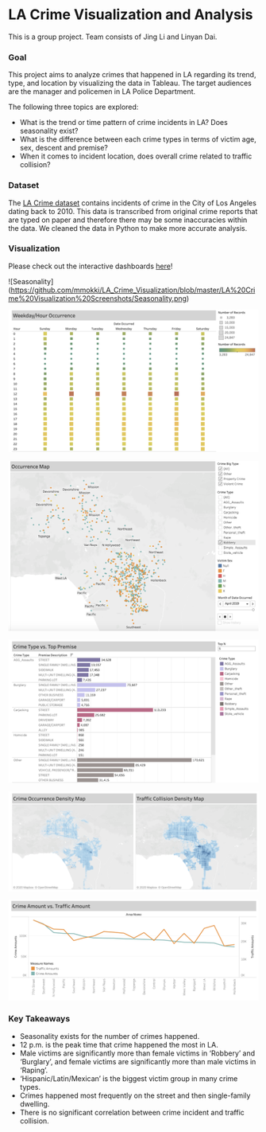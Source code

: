 # LA Crime Visualization and Analysis
This is a group project. Team consists of Jing Li and Linyan Dai.

### Goal
This project aims to analyze crimes that happened in LA regarding its trend, type, and location by visualizing the data in Tableau. The target audiences are the manager and policemen in LA Police Department.

The following three topics are explored:
- What is the trend or time pattern of crime incidents in LA? Does seasonality exist?
- What is the difference between each crime types in terms of victim age, sex, descent and premise?
- When it comes to incident location, does overall crime related to traffic collision?


### Dataset
The [LA Crime dataset](https://data.lacity.org/A-Safe-City/Crime-Data-from-2010-to-2019/63jg-8b9z) contains incidents of crime in the City of Los Angeles dating back to 2010. This data is transcribed from original crime reports that are typed on paper and therefore there may be some inaccuracies within the data. We cleaned the data in Python to make more accurate analysis.


### Visualization
Please check out the interactive dashboards [here](https://public.tableau.com/profile/jing.li5125#!/vizhome/LACrime_15762061642310/Story1?publish=yes)!

![Seasonality]
(https://github.com/mmokki/LA_Crime_Visualization/blob/master/LA%20Crime%20Visualization%20Screenshots/Seasonality.png)

![Occurance Time](https://github.com/mmokki/LA_Crime_Visualization/blob/master/LA%20Crime%20Visualization%20Screenshots/Occurance%20Time.png)

![Occurance Map](https://github.com/mmokki/LA_Crime_Visualization/blob/master/LA%20Crime%20Visualization%20Screenshots/Occurance%20Map.png)

![Crime Type vs Premise](https://github.com/mmokki/LA_Crime_Visualization/blob/master/LA%20Crime%20Visualization%20Screenshots/Crime%20Type%20vs.%20Top%20Premise.png)

![Density Map Crime vs Traffic](https://github.com/mmokki/LA_Crime_Visualization/blob/master/LA%20Crime%20Visualization%20Screenshots/Density%20Map_Crime%20vs.%20Traffic.png)

![Cirme Amount vs Traffic Amount](https://github.com/mmokki/LA_Crime_Visualization/blob/master/LA%20Crime%20Visualization%20Screenshots/Crime%20Amount%20vs.%20Traffic%20Amount.png)


### Key Takeaways
- Seasonality exists for the number of crimes happened.
- 12 p.m. is the peak time that crime happened the most in LA.
- Male victims are significantly more than female victims in ‘Robbery’ and ‘Burglary’, and female victims are significantly more than male victims in ‘Raping’.
- ‘Hispanic/Latin/Mexican’ is the biggest victim group in many crime types.
- Crimes happened most frequently on the street and then single-family dwelling.
- There is no significant correlation between crime incident and traffic collision.

